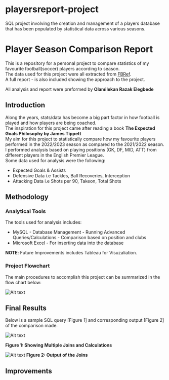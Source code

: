 # playersreport-project
 SQL project involving the creation and management of a players database that has been populated by statistical data across various seasons.

 # Player Season Comparison Report

 This is a repository for a personal project to compare statistics of my favourite football(soccer) players according to season. <br />
 The data used for this project were all extracted from [FBRef](https://fbref.com/en/). <br />
 A full report - is also included showing the approach to the project. <br />
 
 All analysis and report were preformed by **Olamilekan Razak Elegbede** 


 ##  Introduction

 Along the years, stats/data has become a big part factor in how football is played and how players are being coached. <br />
 The inspiration for this project came after reading a book **The Expected Goals Philosophy by James Tippett** <br />
 My aim for this project to statistically compare how my favourite players performed in the 2022/2023 season as compared to the 2021/2022 season. I performed analysis based on playing positions (GK, DF, MID, ATT) from different players in the English Premier League. <br />
 Some data used for analysis were the following: <br/>
 * Expected Goals & Assists
 * Defensive Data i.e Tackles, Ball Recoveries, Interception
 * Attacking Data i.e Shots per 90, Takeon, Total Shots <br/>

 ## Methodology
 ### Analytical Tools
 The tools used for analysis includes:
 * MySQL - Database Management
         - Running Advanced Queries/Calculations
         - Comparison based on position and clubs
 * Microsoft Excel - For inserting data into the database

**NOTE**: Future Improvements includes Tableau for Visuzaliation.

### Project Flowchart

The main procedures to accomplish this project can be summarized in the flow chart below:

![Alt text](https://github.com/Lekan-E/playersreport-project/blob/main/Images/Flowchart.jpg)

## Final Results

Below is a sample SQL query [Figure 1] and corresponding output [Figure 2] of the comparison made.

![Alt text](https://github.com/Lekan-E/playersreport-project/blob/main/Images/sql_comparisoncode.jpg)

**Figure 1: Showing Multiple Joins and Calculations**

![Alt text](https://github.com/Lekan-E/playersreport-project/blob/main/Images/comparison_output.jpg)
**Figure 2: Output of the Joins**

## Improvements


